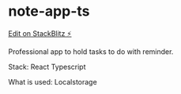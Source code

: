 # note-app-ts

[Edit on StackBlitz ⚡️](https://stackblitz.com/edit/react-ts-xhixor)

Professional app to hold tasks to do with reminder.

Stack:
React
Typescript

What is used:
Localstorage